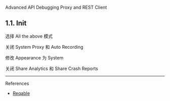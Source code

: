 Advanced API Debugging Proxy and REST Client

## 1.1. Init

选择 All the above 模式

关闭 System Proxy 和 Auto Recording

修改 Appearance 为 System

关闭 Share Analytics 和 Share Crash Reports

---

References

- [Reqable](https://reqable.com/en-US/)